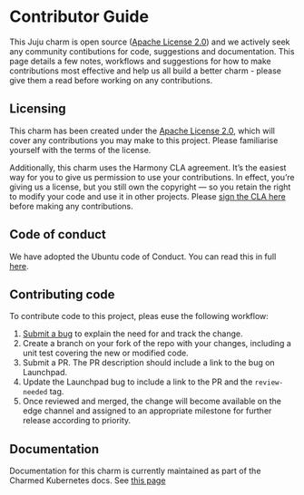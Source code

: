 # Contributor Guide

This Juju charm is open source ([Apache License 2.0](./LICENSE)) and we actively seek any community contibutions
for code, suggestions and documentation.
This page details a few notes, workflows and suggestions for how to make contributions most effective and help us
all build a better charm - please give them a read before working on any contributions.

## Licensing

This charm has been created under the [Apache License 2.0](./LICENSE), which will cover any contributions you may
make to this project. Please familiarise yourself with the terms of the license.

Additionally, this charm uses the Harmony CLA agreement.  It’s the easiest way for you to give us permission to
use your contributions.
In effect, you’re giving us a license, but you still own the copyright — so you retain the right to modify your
code and use it in other projects. Please [sign the CLA here](https://ubuntu.com/legal/contributors/agreement) before
making any contributions.

## Code of conduct

We have adopted the Ubuntu code of Conduct. You can read this in full [here](https://ubuntu.com/community/code-of-conduct).

## Contributing code

To contribute code to this project, pleas euse the following workflow:

1. [Submit a bug](https://bugs.launchpad.net/charm-docker-registry/+filebug) to explain the need for and track the change.
2. Create a branch on your fork of the repo with your changes, including a unit test covering the new or modified code.
3. Submit a PR. The PR description should include a link to the bug on Launchpad.
4. Update the Launchpad bug to include a link to the PR and the `review-needed` tag.
5. Once reviewed and merged, the change will become available on the edge channel and assigned to an appropriate milestone
   for further release according to priority.

## Documentation

Documentation for this charm is currently maintained as part of the Charmed Kubernetes docs.
See [this page](https://github.com/charmed-kubernetes/kubernetes-docs/blob/master/pages/k8s/charm-docker-registry.md)
